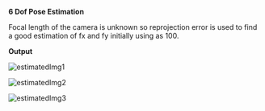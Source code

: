 __6 Dof Pose Estimation__

Focal length of the camera is unknown so reprojection error is used to find a good estimation of fx and fy initially using as 100.

__Output__

![estimatedImg1](https://user-images.githubusercontent.com/94297285/169537937-4850fb8f-87f3-4a00-ab14-76af0092773d.jpg)


![estimatedImg2](https://user-images.githubusercontent.com/94297285/169537947-32706441-9855-4b1e-aed5-42926990290a.jpg)

![estimatedImg3](https://user-images.githubusercontent.com/94297285/169537952-48c5caff-816f-42c7-b6ba-29e68b1e5d56.jpg)
